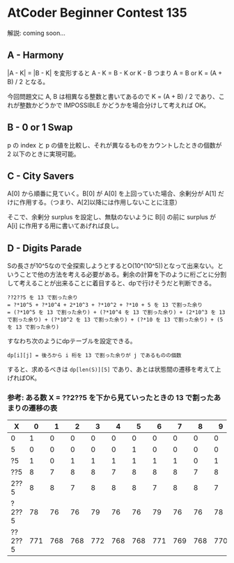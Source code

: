 # AtCoder Beginner Contest 135

解説: coming soon...

## A - Harmony

|A - K| = |B - K| を変形すると
A - K = B - K or K - B つまり
A = B or K = (A + B) / 2 となる。

今回問題文に A, B は相異なる整数と書いてあるので K = (A + B) / 2 であり、これが整数かどうかで IMPOSSIBLE かどうかを場合分けして考えれば OK。

## B - 0 or 1 Swap

p の index と p の値を比較し、それが異なるものをカウントしたときの個数が 2 以下のときに実現可能。

## C - City Savers

A[0] から順番に見ていく。B[0] が A[0] を上回っていた場合、余剰分が A[1] だけに作用する。（つまり、A[2]以降には作用しないことに注意）

そこで、余剰分 surplus を設定し、無駄のないように B[i] の前に surplus が A[i] に作用する用に書いてあげれば良し。

## D - Digits Parade

Sの長さが10^5なので全探索しようとするとO(10^(10^5))となって出来ない。ということで他の方法を考える必要がある。剰余の計算を下のように桁ごとに分割して考えることが出来ることに着目すると、dpで行けそうだと判断できる。

```plaintext
??2??5 を 13 で割った余り
= ?*10^5 + ?*10^4 + 2*10^3 + ?*10^2 + ?*10 + 5 を 13 で割った余り
= (?*10^5 を 13 で割った余り) + (?*10^4 を 13 で割った余り) + (2*10^3 を 13 で割った余り) + (?*10^2 を 13 で割った余り) + (?*10 を 13 で割った余り) + (5 を 13 で割った余り)
```

すなわち次のようにdpテーブルを設定できる。

```plaintext
dp[i][j] = 後ろから i 桁を 13 で割った余りが j であるものの個数
```

すると、求めるべきは `dp[len(S)][5]` であり、あとは状態間の遷移を考えて上げればOK。

### 参考: ある数 X = ??2??5 を下から見ていったときの 13 で割ったあまりの遷移の表

| X | 0 | 1 | 2 | 3 | 4 | 5 | 6 | 7 | 8 | 9 | 10 | 11 | 12 |
| --- | --- | --- | --- | --- | --- | --- | --- | --- | --- | --- | --- | --- | --- |
| 0 | 1 | 0 | 0 | 0 | 0 | 0 | 0 | 0 | 0 | 0 | 0 | 0 | 0 |
| 5 | 0 | 0 | 0 | 0 | 0 | 1 | 0 | 0 | 0 | 0 | 0 | 0 | 0 |
| ?5 | 1 | 0 | 1 | 1 | 1 | 1 | 1 | 1 | 0 | 1 | 1 | 0 | 1 |
| ??5 | 8 | 7 | 8 | 8 | 7 | 8 | 8 | 8 | 7 | 8 | 8 | 7 | 8 |
| 2??5 | 8 | 8 | 7 | 8 | 8 | 8 | 7 | 8 | 8 | 7 | 8 | 8 | 7 |
| ?2??5 | 78 | 76 | 76 | 79 | 76 | 76 | 79 | 76 | 76 | 78 | 77 | 76 | 77 |
| ??2??5 | 771 | 768 | 768 | 772 | 768 | 768 | 771 | 769 | 768 | 770 | 770 | 768 | 769 |
